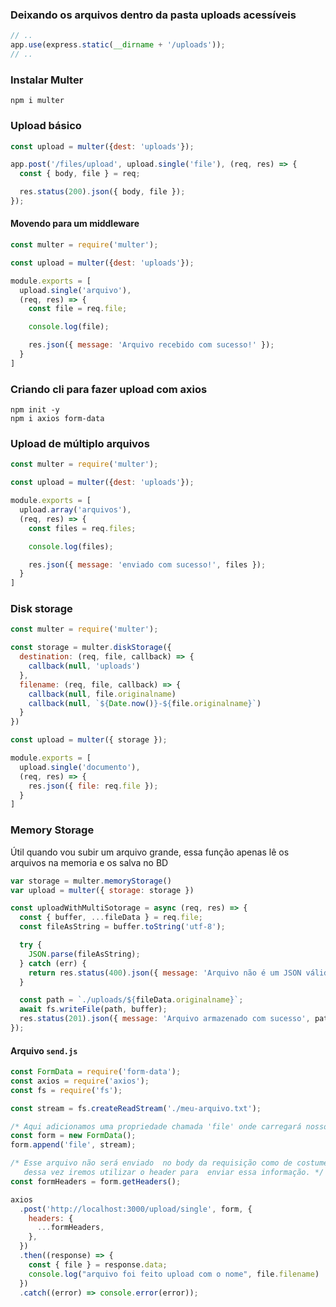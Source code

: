 ### Deixando os arquivos dentro da pasta uploads acessíveis

```js
// ..
app.use(express.static(__dirname + '/uploads'));
// ..
```


### Instalar Multer

```
npm i multer
```

### Upload básico

```js
const upload = multer({dest: 'uploads'});

app.post('/files/upload', upload.single('file'), (req, res) => {
  const { body, file } = req;

  res.status(200).json({ body, file });
});
```

#### Movendo para um middleware

```js
const multer = require('multer');

const upload = multer({dest: 'uploads'});

module.exports = [
  upload.single('arquivo'), 
  (req, res) => {
    const file = req.file;

    console.log(file);

    res.json({ message: 'Arquivo recebido com sucesso!' });
  }
]
```



### Criando cli para fazer upload com axios

```
npm init -y
npm i axios form-data
```


### Upload de múltiplo arquivos

```js
const multer = require('multer');

const upload = multer({dest: 'uploads'});

module.exports = [
  upload.array('arquivos'), 
  (req, res) => {
    const files = req.files;

    console.log(files);

    res.json({ message: 'enviado com sucesso!', files });
  }
]
```

### Disk storage

```js
const multer = require('multer');

const storage = multer.diskStorage({
  destination: (req, file, callback) => {
    callback(null, 'uploads')
  },
  filename: (req, file, callback) => {
    callback(null, file.originalname)
    callback(null, `${Date.now()}-${file.originalname}`)
  }
})

const upload = multer({ storage });

module.exports = [
  upload.single('documento'),
  (req, res) => {
    res.json({ file: req.file });
  }
]
```

### Memory Storage
Útil quando vou subir um arquivo grande, essa função apenas lê os arquivos na memoria e os salva no BD
```js
var storage = multer.memoryStorage()
var upload = multer({ storage: storage })

const uploadWithMultiSotorage = async (req, res) => {
  const { buffer, ...fileData } = req.file;
  const fileAsString = buffer.toString('utf-8');

  try {
    JSON.parse(fileAsString);
  } catch (err) {
    return res.status(400).json({ message: 'Arquivo não é um JSON válido' });
  }

  const path = `./uploads/${fileData.originalname}`;
  await fs.writeFile(path, buffer);
  res.status(201).json({ message: 'Arquivo armazenado com sucesso', path });
});
```




#### Arquivo `send.js`

```js
const FormData = require('form-data');
const axios = require('axios');
const fs = require('fs');

const stream = fs.createReadStream('./meu-arquivo.txt');

/* Aqui adicionamos uma propriedade chamada 'file' onde carregará nosso arquivo */
const form = new FormData();
form.append('file', stream);

/* Esse arquivo não será enviado  no body da requisição como de costume,
   dessa vez iremos utilizar o header para  enviar essa informação. */
const formHeaders = form.getHeaders();

axios
  .post('http://localhost:3000/upload/single', form, {
    headers: {
      ...formHeaders,
    },
  })
  .then((response) => {
    const { file } = response.data;
    console.log("arquivo foi feito upload com o nome", file.filename)
  })
  .catch((error) => console.error(error));
```
